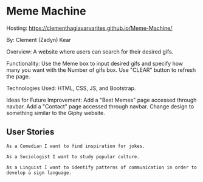# Meme Machine

Hosting: https://clementhagiavarvarites.github.io/Meme-Machine/

By: Clement (Zadyn) Kear

Overview: A website where users can search for their desired gifs.

Functionality: Use the Meme box to input desired gifs and specify how many you want with the Number of gifs box. Use "CLEAR" button to refresh the page.

Technologies Used: HTML, CSS, JS, and Bootstrap.

Ideas for Future Improvement: Add a "Best Memes" page accessed through navbar. Add a "Contact" page accessed through navbar. Change design to something similar to the Giphy website. 

## User Stories

```
As a Comedian I want to find inspiration for jokes.

As a Sociologist I want to study popular culture.

As a Linguist I want to identify patterns of communication in order to develop a sign language.
```
